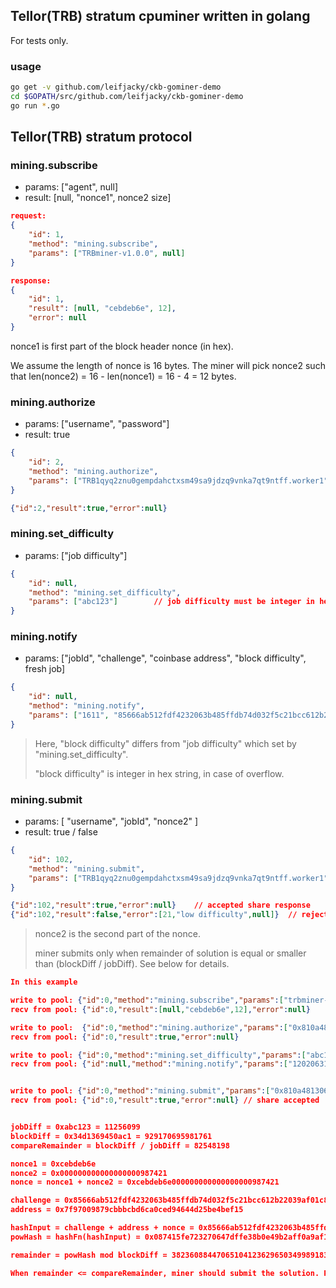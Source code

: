 ## Tellor(TRB) stratum cpuminer written in golang 

For tests only.

### usage

```bash
go get -v github.com/leifjacky/ckb-gominer-demo
cd $GOPATH/src/github.com/leifjacky/ckb-gominer-demo
go run *.go
```



## Tellor(TRB) stratum protocol

### mining.subscribe

- params: ["agent", null]
- result: [null, "nonce1", nonce2 size]

```json
request:
{
	"id": 1,
	"method": "mining.subscribe",
	"params": ["TRBminer-v1.0.0", null]
}

response:
{
	"id": 1,
	"result": [null, "cebdeb6e", 12],
	"error": null
}
```

nonce1 is first part of the block header nonce (in hex).

We assume the length of nonce is 16 bytes. The miner will pick nonce2 such that len(nonce2) = 16 - len(nonce1) = 16 - 4 = 12 bytes.



### mining.authorize

- params: ["username", "password"]
- result: true

```json
{
	"id": 2,
	"method": "mining.authorize",
	"params": ["TRB1qyq2znu0gempdahctxsm49sa9jdzq9vnka7qt9ntff.worker1", "x"]
}

{"id":2,"result":true,"error":null}
```



### mining.set_difficulty

- params: ["job difficulty"]

```json
{
	"id": null,
	"method": "mining.set_difficulty",
	"params": ["abc123"]		// job difficulty must be integer in hex string, in case of overflow
}
```



### mining.notify

- params: ["jobId", "challenge", "coinbase address", "block difficulty", fresh job]

```json
{
	"id": null,
	"method": "mining.notify",
	"params": ["1611", "85666ab512fdf4232063b485ffdb74d032f5c21bcc612b22039af01c805077b2", "7f97009879cbbbcbd6ca0ced94644d25be4bef15", "2f9da8e112a63", true]
}
```

>Here, "block difficulty" differs from "job difficulty" which set by "mining.set_difficulty". 
>
>"block difficulty" is integer in hex string, in case of overflow.



### mining.submit

- params: [ "username", "jobId", "nonce2" ]
- result: true / false

```json
{
	"id": 102,
	"method": "mining.submit",
	"params": ["TRB1qyq2znu0gempdahctxsm49sa9jdzq9vnka7qt9ntff.worker1", "1611", "000000000000000000114026"]
}

{"id":102,"result":true,"error":null}    // accepted share response
{"id":102,"result":false,"error":[21,"low difficulty",null]}  // rejected share response
```

> nonce2 is the second part of the nonce. 
>
> miner submits only when remainder of solution is equal or smaller than (blockDiff / jobDiff). See below for details.





```json
In this example

write to pool: {"id":0,"method":"mining.subscribe","params":["trbminer-v1.0.0",null]}
recv from pool: {"id":0,"result":[null,"cebdeb6e",12],"error":null}

write to pool:  {"id":0,"method":"mining.authorize","params":["0x810a4813068dc8571510071268d90a3d9108a298.worker1","x"]}
recv from pool: {"id":0,"result":true,"error":null}

write to pool: {"id":0,"method":"mining.set_difficulty","params":["abc123"]} // job difficulty set to: 11256099
recv from pool: {"id":null,"method":"mining.notify","params":["12020631","85666ab512fdf4232063b485ffdb74d032f5c21bcc612b22039af01c80500371","7f97009879cbbbcbd6ca0ced94644d25be4bef15","34d1369450ac1",true]} // block difficulty 929170695981761


write to pool: {"id":0,"method":"mining.submit","params":["0x810a4813068dc8571510071268d90a3d9108a298.worker1","12020631","000000000000000000987421"]} // share found: "000000000000000000987421"
recv from pool: {"id":0,"result":true,"error":null} // share accepted


jobDiff = 0xabc123 = 11256099
blockDiff = 0x34d1369450ac1 = 929170695981761
compareRemainder = blockDiff / jobDiff = 82548198

nonce1 = 0xcebdeb6e
nonce2 = 0x000000000000000000987421
nonce = nonce1 + nonce2 = 0xcebdeb6e000000000000000000987421

challenge = 0x85666ab512fdf4232063b485ffdb74d032f5c21bcc612b22039af01c80500371
address = 0x7f97009879cbbbcbd6ca0ced94644d25be4bef15

hashInput = challenge + address + nonce = 0x85666ab512fdf4232063b485ffdb74d032f5c21bcc612b22039af01c805003717f97009879cbbbcbd6ca0ced94644d25be4bef15cebdeb6e000000000000000000987421
powHash = hashFn(hashInput) = 0x087415fe723270647dffe38b0e49b2aff0a9af10dc5e5f472558cd53aa16c15f

remainder = powHash mod blockDiff = 3823608844706510412362965034998918316694949240729139028435068128922200097119 mod 929170695981761 = 76978914

When remainder <= compareRemainder, miner should submit the solution. Pool accepts this as a valid share.
```

